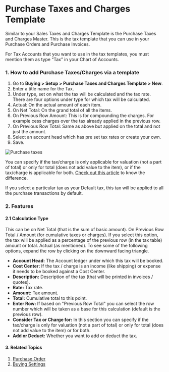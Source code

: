 <!-- add-breadcrumbs -->
# Purchase Taxes and Charges Template

Similar to your Sales Taxes and Charges Template is the Purchase Taxes and
Charges Master. This is the tax template that you can use in your Purchase
Orders and Purchase Invoices.

For Tax Accounts that you want to use in the tax templates, you must mention
them as type “Tax” in your Chart of Accounts.

### 1. How to add Purchase Taxes/Charges via a template

1. Go to **Buying > Setup > Purchase Taxes and Charges Template > New**.
2. Enter a title name for the Tax.
3. Under type, set on what the tax will be calculated and the tax rate. There are four options under type for which tax will be calculated.
  1. Actual: On the actual amount of each item.
  1. On Net Total: On the grand total of all the items.
  1. On Previous Row Amount: This is for compounding the charges. For example cess charges over the tax already applied in the previous row.
  1. On Previous Row Total: Same as above but applied on the total and not just the amount.
4. Select an account head which has pre set tax rates or create your own.
5. Save.
<img class="screenshot" alt="Purchase taxes" src="{{docs_base_url}}/assets/img/buying/purchase-taxes.png">

You can specify if the tax/charge is only applicable for valuation (not a part of total) or only for total (does not add value to the item), or if the tax/charge is applicable for both. [Check out this article](/docs/user/manual/en/accounts/articles/what-is-the-differences-of-total-and-valuation-in-tax-and-charges) to know the difference.

If you select a particular tax as your Default tax, this
tax will be applied to all the purchase transactions by default. 

### 2. Features
#### 2.1 Calculation Type

This can be on Net Total (that is the sum of basic amount). On Previous Row
Total / Amount (for cumulative taxes or charges). If you select this option,
the tax will be applied as a percentage of the previous row (in the tax table)
amount or total. Actual (as mentioned). To see some of the following options, expand the row by clicking on the downward facing triangle.

  * **Account Head:** The Account ledger under which this tax will be booked.
  * **Cost Center:** If the tax / charge is an income (like shipping) or expense it needs to be booked against a Cost Center.
  * **Description:** Description of the tax (that will be printed in invoices / quotes).
  * **Rate:** Tax rate.
  * **Amount:** Tax amount.
  * **Total:** Cumulative total to this point.
  * **Enter Row:** If based on "Previous Row Total" you can select the row number which will be taken as a base for this calculation (default is the previous row).
  * **Consider Tax or Charge for:** In this section you can specify if the tax/charge is only for valuation (not a part of total) or only for total (does not add value to the item) or for both.
  * **Add or Deduct:** Whether you want to add or deduct the tax.

#### 3. Related Topics
1. [Purchase Order](/docs/user/manual/en/buying/purchase-order)
1. [Buying Settings](/docs/user/manual/en/buying/setup/buying-settings)